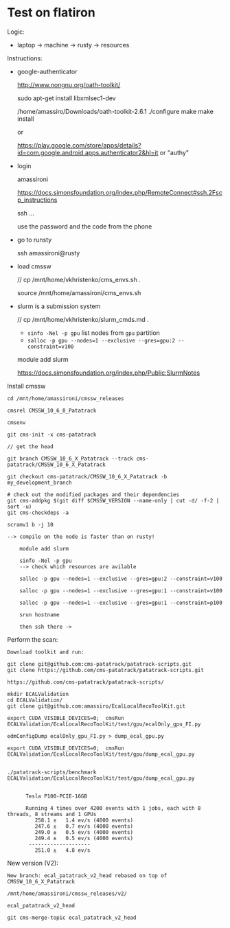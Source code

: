 Test on flatiron
====

Logic:

- laptop -> machine -> rusty -> resources

Instructions:

- google-authenticator

    http://www.nongnu.org/oath-toolkit/

    sudo apt-get install libxmlsec1-dev

    /home/amassiro/Downloads/oath-toolkit-2.6.1
    ./configure
    make
    make install
    
    or
    
    https://play.google.com/store/apps/details?id=com.google.android.apps.authenticator2&hl=it
    or "authy"
    
    
    
    
    
- login

    amassironi
    
    https://docs.simonsfoundation.org/index.php/RemoteConnect#ssh.2Fscp_instructions
    
    ssh ...
    
    use the password and the code from the phone
    
    
- go to runsty

    ssh amassironi@rusty
    
- load cmssw

    //   cp /mnt/home/vkhristenko/cms_envs.sh .
    
    source /mnt/home/amassironi/cms_envs.sh
 

- slurm is a submission system

    //   cp /mnt/home/vkhristenko/slurm_cmds.md .
    - `sinfo -Nel -p gpu` list nodes from `gpu` partition
    - `salloc -p gpu --nodes=1 --exclusive --gres=gpu:2 --constraint=v100`
    
    module add slurm
    
    https://docs.simonsfoundation.org/index.php/Public:SlurmNotes
    
    
    
Install cmssw

    cd /mnt/home/amassironi/cmssw_releases
    
    cmsrel CMSSW_10_6_0_Patatrack
    
    cmsenv
    
    git cms-init -x cms-patatrack

    // get the head 
    
    git branch CMSSW_10_6_X_Patatrack --track cms-patatrack/CMSSW_10_6_X_Patatrack

    git checkout cms-patatrack/CMSSW_10_6_X_Patatrack -b my_development_branch

    # check out the modified packages and their dependencies
    git cms-addpkg $(git diff $CMSSW_VERSION --name-only | cut -d/ -f-2 | sort -u)
    git cms-checkdeps -a
    
    scramv1 b -j 10
    
    --> compile on the node is faster than on rusty!
    
        module add slurm
        
        sinfo -Nel -p gpu
        --> check which resources are avilable
        
        salloc -p gpu --nodes=1 --exclusive --gres=gpu:2 --constraint=v100

        salloc -p gpu --nodes=1 --exclusive --gres=gpu:1 --constraint=v100

        salloc -p gpu --nodes=1 --exclusive --gres=gpu:1 --constraint=p100

        srun hostname
        
        then ssh there ->
        
    
    
Perform the scan:

    Download toolkit and run:

    git clone git@github.com:cms-patatrack/patatrack-scripts.git
    git clone https://github.com/cms-patatrack/patatrack-scripts.git
     
    https://github.com/cms-patatrack/patatrack-scripts/

    mkdir ECALValidation
    cd ECALValidation/
    git clone git@github.com:amassiro/EcalLocalRecoToolKit.git
    
    export CUDA_VISIBLE_DEVICES=0;  cmsRun  ECALValidation/EcalLocalRecoToolKit/test/gpu/ecalOnly_gpu_FI.py
    
    edmConfigDump ecalOnly_gpu_FI.py > dump_ecal_gpu.py

    export CUDA_VISIBLE_DEVICES=0;  cmsRun  ECALValidation/EcalLocalRecoToolKit/test/gpu/dump_ecal_gpu.py
    
    
    ./patatrack-scripts/benchmark ECALValidation/EcalLocalRecoToolKit/test/gpu/dump_ecal_gpu.py

    
          Tesla P100-PCIE-16GB 
    
          Running 4 times over 4200 events with 1 jobs, each with 8 threads, 8 streams and 1 GPUs
             258.1 ±   1.4 ev/s (4000 events)
             247.6 ±   0.7 ev/s (4000 events)
             249.0 ±   0.5 ev/s (4000 events)
             249.4 ±   0.5 ev/s (4000 events)
           --------------------
             251.0 ±   4.8 ev/s
    
    

    
    
New version (V2):
    
    New branch: ecal_patatrack_v2_head rebased on top of CMSSW_10_6_X_Patatrack
    
    /mnt/home/amassironi/cmssw_releases/v2/

    ecal_patatrack_v2_head
    
    git cms-merge-topic ecal_patatrack_v2_head
    
    
    
    
 
 
 
 
 